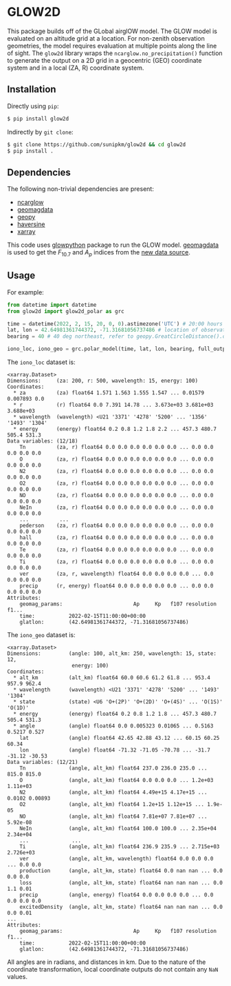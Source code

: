 # GLOW2D

This package builds off of the GLobal airglOW model. The GLOW model is evaluated on an altitude grid at a location. For non-zenith observation geometries, the model requires evaluation at multiple points along the line of sight. The `glow2d` library wraps the `ncarglow.no_precipitation()` function to generate the output on a 2D grid in a geocentric (GEO) coordinate system and in a local (ZA, R) coordinate system.

## Installation
Directly using `pip`:
```sh
$ pip install glow2d
```

Indirectly by `git clone`:
```sh
$ git clone https://github.com/sunipkm/glow2d && cd glow2d
$ pip install .
```

## Dependencies
The following non-trivial dependencies are present:
- [ncarglow](https://github.com/sunipkm/ncar-glow)
- [geomagdata](https://pypi.org/projects/geomagdata)
- [geopy](https://pypi.org/project/geopy/)
- [haversine](https://pypi.org/project/haversine/)
- [xarray](https://pypi.org/project/xarray/)

This code uses [glowpython](https://pypi.org/project/glowpython/) package to run the GLOW model.
[geomagdata](https://pypi.org/project/geomagdata/) is used to get the $F_{10.7}$ and $A_p$ indices from the [new data source](https://www.gfz-potsdam.de/en/kp-index/).

## Usage
For example:

```py
from datetime import datetime
from glow2d import glow2d_polar as grc

time = datetime(2022, 2, 15, 20, 0, 0).astimezone('UTC') # 20:00 hours local in UTC
lat, lon = 42.64981361744372, -71.31681056737486 # location of observation
bearing = 40 # 40 deg northeast, refer to geopy.GreatCircleDistance().destination() for more info.

iono_loc, iono_geo = grc.polar_model(time, lat, lon, bearing, full_output=True) # generate output in local and GEO coordinates
```

The `iono_loc` dataset is:

```
<xarray.Dataset>
Dimensions:     (za: 200, r: 500, wavelength: 15, energy: 100)
Coordinates:
  * za          (za) float64 1.571 1.563 1.555 1.547 ... 0.01579 0.007893 0.0
  * r           (r) float64 0.0 7.391 14.78 ... 3.673e+03 3.681e+03 3.688e+03
  * wavelength  (wavelength) <U21 '3371' '4278' '5200' ... '1356' '1493' '1304'
  * energy      (energy) float64 0.2 0.8 1.2 1.8 2.2 ... 457.3 480.7 505.4 531.3
Data variables: (12/18)
    Tn          (za, r) float64 0.0 0.0 0.0 0.0 0.0 0.0 ... 0.0 0.0 0.0 0.0 0.0
    O           (za, r) float64 0.0 0.0 0.0 0.0 0.0 0.0 ... 0.0 0.0 0.0 0.0 0.0
    N2          (za, r) float64 0.0 0.0 0.0 0.0 0.0 0.0 ... 0.0 0.0 0.0 0.0 0.0
    O2          (za, r) float64 0.0 0.0 0.0 0.0 0.0 0.0 ... 0.0 0.0 0.0 0.0 0.0
    NO          (za, r) float64 0.0 0.0 0.0 0.0 0.0 0.0 ... 0.0 0.0 0.0 0.0 0.0
    NeIn        (za, r) float64 0.0 0.0 0.0 0.0 0.0 0.0 ... 0.0 0.0 0.0 0.0 0.0
    ...          ...
    pederson    (za, r) float64 0.0 0.0 0.0 0.0 0.0 0.0 ... 0.0 0.0 0.0 0.0 0.0
    hall        (za, r) float64 0.0 0.0 0.0 0.0 0.0 0.0 ... 0.0 0.0 0.0 0.0 0.0
    Te          (za, r) float64 0.0 0.0 0.0 0.0 0.0 0.0 ... 0.0 0.0 0.0 0.0 0.0
    Ti          (za, r) float64 0.0 0.0 0.0 0.0 0.0 0.0 ... 0.0 0.0 0.0 0.0 0.0
    ver         (za, r, wavelength) float64 0.0 0.0 0.0 0.0 ... 0.0 0.0 0.0 0.0
    precip      (r, energy) float64 0.0 0.0 0.0 0.0 0.0 ... 0.0 0.0 0.0 0.0 0.0
Attributes:
    geomag_params:                       Ap     Kp   f107 resolution       f1...
    time:           2022-02-15T11:00:00+00:00
    glatlon:        (42.64981361744372, -71.31681056737486)
```

The `iono_geo` dataset is:
```
<xarray.Dataset>
Dimensions:         (angle: 100, alt_km: 250, wavelength: 15, state: 12,
                     energy: 100)
Coordinates:
  * alt_km          (alt_km) float64 60.0 60.6 61.2 61.8 ... 953.4 957.9 962.4
  * wavelength      (wavelength) <U21 '3371' '4278' '5200' ... '1493' '1304'
  * state           (state) <U6 'O+(2P)' 'O+(2D)' 'O+(4S)' ... 'O(1S)' 'O(1D)'
  * energy          (energy) float64 0.2 0.8 1.2 1.8 ... 457.3 480.7 505.4 531.3
  * angle           (angle) float64 0.0 0.005323 0.01065 ... 0.5163 0.5217 0.527
    lat             (angle) float64 42.65 42.88 43.12 ... 60.15 60.25 60.34
    lon             (angle) float64 -71.32 -71.05 -70.78 ... -31.7 -31.12 -30.53
Data variables: (12/21)
    Tn              (angle, alt_km) float64 237.0 236.0 235.0 ... 815.0 815.0
    O               (angle, alt_km) float64 0.0 0.0 0.0 ... 1.2e+03 1.11e+03
    N2              (angle, alt_km) float64 4.49e+15 4.17e+15 ... 0.0102 0.00893
    O2              (angle, alt_km) float64 1.2e+15 1.12e+15 ... 1.9e-05
    NO              (angle, alt_km) float64 7.81e+07 7.81e+07 ... 5.92e-08
    NeIn            (angle, alt_km) float64 100.0 100.0 ... 2.35e+04 2.34e+04
    ...              ...
    Ti              (angle, alt_km) float64 236.9 235.9 ... 2.715e+03 2.726e+03
    ver             (angle, alt_km, wavelength) float64 0.0 0.0 0.0 ... 0.0 0.0
    production      (angle, alt_km, state) float64 0.0 nan nan ... 0.0 0.0 0.0
    loss            (angle, alt_km, state) float64 nan nan nan ... 0.0 1.1 0.01
    precip          (angle, energy) float64 0.0 0.0 0.0 0.0 ... 0.0 0.0 0.0 0.0
    excitedDensity  (angle, alt_km, state) float64 nan nan nan ... 0.0 0.0 0.01
...
Attributes:
    geomag_params:                       Ap     Kp   f107 resolution       f1...
    time:           2022-02-15T11:00:00+00:00
    glatlon:        (42.64981361744372, -71.31681056737486)
```

All angles are in radians, and distances in km. Due to the nature of the coordinate transformation, local coordinate outputs do not contain any `NaN` values.